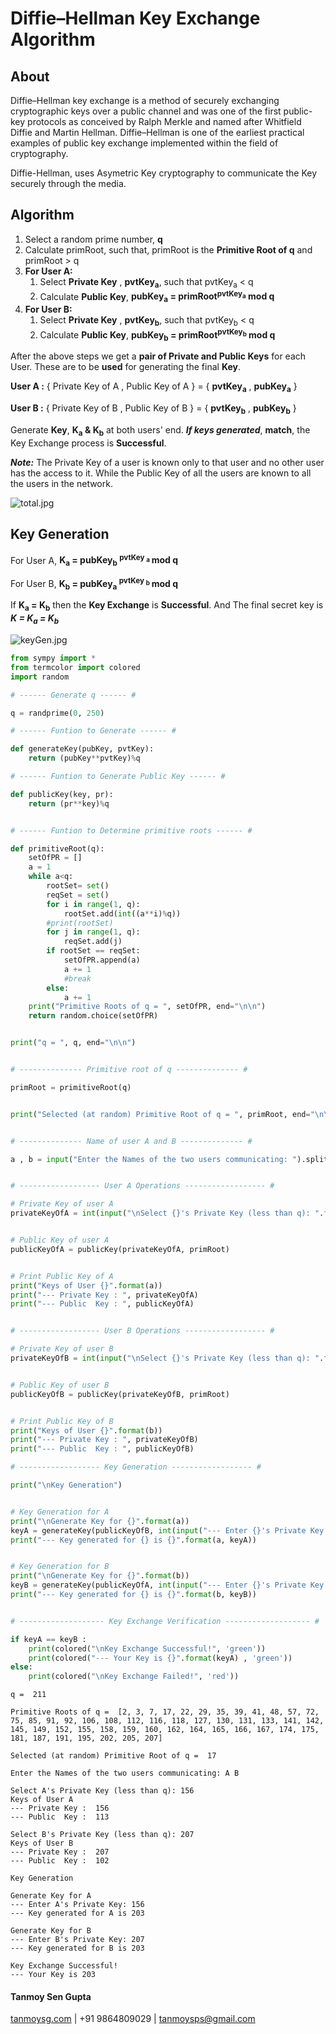 # Diffie–Hellman Key Exchange Algorithm

## About 
Diffie–Hellman key exchange is a method of securely exchanging cryptographic keys over a public channel and was one of the first public-key protocols as conceived by Ralph Merkle and named after Whitfield Diffie and Martin Hellman. Diffie–Hellman is one of the earliest practical examples of public key exchange implemented within the field of cryptography.

Diffie-Hellman, uses Asymetric Key cryptography to communicate the Key securely through the media.

## Algorithm

1. Select a random prime number, **q**
2. Calculate primRoot, such that, primRoot is the **Primitive Root of q** and primRoot > q
3. **For User A:**
    1. Select **Private Key** , **pvtKey<sub>a</sub>**, such that pvtKey<sub>a</sub> < q
    2. Calculate **Public Key**, **pubKey<sub>a</sub> = primRoot<sup>pvtKey<sub>a</sub></sup> mod q**
4. **For User B:**
    1. Select **Private Key** , **pvtKey<sub>b</sub>**, such that pvtKey<sub>b</sub> < q
    2. Calculate **Public Key**, **pubKey<sub>b</sub> = primRoot<sup>pvtKey<sub>b</sub></sup> mod q**

After the above steps we get a **pair of Private and Public Keys** for each User. These are to be **used** for generating the final **Key**.


**User A :** { Private Key of A , Public Key of A } = { **pvtKey<sub>a</sub>** , **pubKey<sub>a</sub>**  }

**User B :** { Private Key of B , Public Key of B } = { **pvtKey<sub>b</sub>** , **pubKey<sub>b</sub>**  }

Generate **Key**, **K<sub>a</sub> & K<sub>b</sub>**  at both users' end. ***If keys generated***, **match**, the Key Exchange process is **Successful**.

***Note:*** The Private Key of a user is known only to that user and no other user has the access to it. While the Public Key of all the users are known to all the users in the network.

![total.jpg](attachment:total.jpg)

## Key Generation

For User A, **K<sub>a</sub> = pubKey<sub>b</sub> <sup>pvtKey <sub>a</sub> </sup> mod q**


For User B, **K<sub>b</sub> = pubKey<sub>a</sub> <sup>pvtKey <sub>b</sub> </sup> mod q**


If **K<sub>a</sub> = K<sub>b</sub>** then the **Key Exchange** is **Successful**. And The final secret key is ***K = K<sub>a</sub> = K<sub>b</sub>***

![keyGen.jpg](attachment:keyGen.jpg)


```python
from sympy import *
from termcolor import colored
import random

# ------ Generate q ------ #

q = randprime(0, 250)

# ------ Funtion to Generate ------ #

def generateKey(pubKey, pvtKey):
    return (pubKey**pvtKey)%q

# ------ Funtion to Generate Public Key ------ #

def publicKey(key, pr):
    return (pr**key)%q


# ------ Funtion to Determine primitive roots ------ #

def primitiveRoot(q):
    setOfPR = []
    a = 1
    while a<q:
        rootSet= set()
        reqSet = set()
        for i in range(1, q):
            rootSet.add(int((a**i)%q))
        #print(rootSet)
        for j in range(1, q):
            reqSet.add(j)
        if rootSet == reqSet:
            setOfPR.append(a)
            a += 1
            #break
        else:
            a += 1
    print("Primitive Roots of q = ", setOfPR, end="\n\n")
    return random.choice(setOfPR)


print("q = ", q, end="\n\n")


# -------------- Primitive root of q -------------- #

primRoot = primitiveRoot(q)


print("Selected (at random) Primitive Root of q = ", primRoot, end="\n\n")  


# -------------- Name of user A and B -------------- #

a , b = input("Enter the Names of the two users communicating: ").split(" ") 


# ------------------ User A Operations ------------------ #

# Private Key of user A
privateKeyOfA = int(input("\nSelect {}'s Private Key (less than q): ".format(a)))


# Public Key of user A
publicKeyOfA = publicKey(privateKeyOfA, primRoot)


# Print Public Key of A
print("Keys of User {}".format(a))
print("--- Private Key : ", privateKeyOfA)
print("--- Public  Key : ", publicKeyOfA)


# ------------------ User B Operations ------------------ #

# Private Key of user B
privateKeyOfB = int(input("\nSelect {}'s Private Key (less than q): ".format(b)))


# Public Key of user B
publicKeyOfB = publicKey(privateKeyOfB, primRoot)


# Print Public Key of B
print("Keys of User {}".format(b))
print("--- Private Key : ", privateKeyOfB)
print("--- Public  Key : ", publicKeyOfB)

# ------------------ Key Generation ------------------ #

print("\nKey Generation")


# Key Generation for A
print("\nGenerate Key for {}".format(a))
keyA = generateKey(publicKeyOfB, int(input("--- Enter {}'s Private Key: ".format(a))))
print("--- Key generated for {} is {}".format(a, keyA))


# Key Generation for B
print("\nGenerate Key for {}".format(b))
keyB = generateKey(publicKeyOfA, int(input("--- Enter {}'s Private Key: ".format(b))))
print("--- Key generated for {} is {}".format(b, keyB))


# ------------------- Key Exchange Verification ------------------- #

if keyA == keyB :
    print(colored("\nKey Exchange Successful!", 'green'))
    print(colored("--- Your Key is {}".format(keyA) , 'green'))
else:
    print(colored("\nKey Exchange Failed!", 'red'))
```

    q =  211
    
    Primitive Roots of q =  [2, 3, 7, 17, 22, 29, 35, 39, 41, 48, 57, 72, 75, 85, 91, 92, 106, 108, 112, 116, 118, 127, 130, 131, 133, 141, 142, 145, 149, 152, 155, 158, 159, 160, 162, 164, 165, 166, 167, 174, 175, 181, 187, 191, 195, 202, 205, 207]
    
    Selected (at random) Primitive Root of q =  17
    
    Enter the Names of the two users communicating: A B
    
    Select A's Private Key (less than q): 156
    Keys of User A
    --- Private Key :  156
    --- Public  Key :  113
    
    Select B's Private Key (less than q): 207
    Keys of User B
    --- Private Key :  207
    --- Public  Key :  102
    
    Key Generation
    
    Generate Key for A
    --- Enter A's Private Key: 156
    --- Key generated for A is 203
    
    Generate Key for B
    --- Enter B's Private Key: 207
    --- Key generated for B is 203
   
    Key Exchange Successful!
    --- Your Key is 203
    

#### Tanmoy Sen Gupta
[tanmoysg.com](http://tanmoysg.com) | +91 9864809029 | tanmoysps@gmail.com
